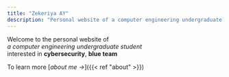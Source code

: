 ```yaml
---
title: "Zekeriya AY"
description: "Personal website of a computer engineering undergraduate student interested in cybersecurity, blue team."
---
```


Welcome to the personal website of\
*a computer engineering undergraduate student*\
interested in **cybersecurity**, **blue team**

To learn more [*about me &rarr;*]({{< ref "about" >}})
